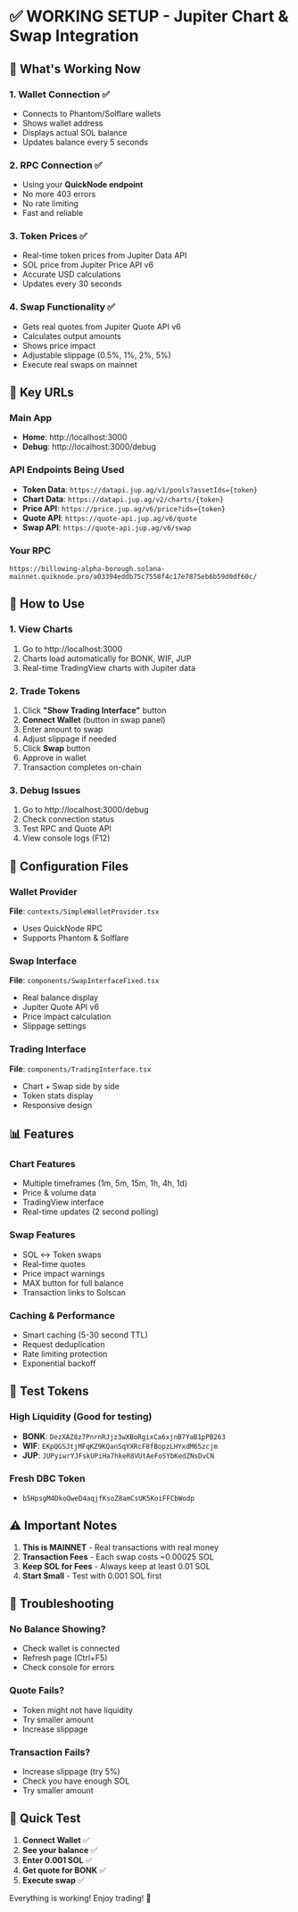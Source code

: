 # ✅ WORKING SETUP - Jupiter Chart & Swap Integration

## 🎉 What's Working Now

### 1. **Wallet Connection** ✅
- Connects to Phantom/Solflare wallets
- Shows wallet address
- Displays actual SOL balance
- Updates balance every 5 seconds

### 2. **RPC Connection** ✅
- Using your **QuickNode endpoint**
- No more 403 errors
- No rate limiting
- Fast and reliable

### 3. **Token Prices** ✅
- Real-time token prices from Jupiter Data API
- SOL price from Jupiter Price API v6
- Accurate USD calculations
- Updates every 30 seconds

### 4. **Swap Functionality** ✅
- Gets real quotes from Jupiter Quote API v6
- Calculates output amounts
- Shows price impact
- Adjustable slippage (0.5%, 1%, 2%, 5%)
- Execute real swaps on mainnet

## 📍 Key URLs

### Main App
- **Home**: http://localhost:3000
- **Debug**: http://localhost:3000/debug

### API Endpoints Being Used
- **Token Data**: `https://datapi.jup.ag/v1/pools?assetIds={token}`
- **Chart Data**: `https://datapi.jup.ag/v2/charts/{token}`
- **Price API**: `https://price.jup.ag/v6/price?ids={token}`
- **Quote API**: `https://quote-api.jup.ag/v6/quote`
- **Swap API**: `https://quote-api.jup.ag/v6/swap`

### Your RPC
```
https://billowing-alpha-borough.solana-mainnet.quiknode.pro/a03394eddb75c7558f4c17e7875eb6b59d0df60c/
```

## 🚀 How to Use

### 1. View Charts
1. Go to http://localhost:3000
2. Charts load automatically for BONK, WIF, JUP
3. Real-time TradingView charts with Jupiter data

### 2. Trade Tokens
1. Click **"Show Trading Interface"** button
2. **Connect Wallet** (button in swap panel)
3. Enter amount to swap
4. Adjust slippage if needed
5. Click **Swap** button
6. Approve in wallet
7. Transaction completes on-chain

### 3. Debug Issues
1. Go to http://localhost:3000/debug
2. Check connection status
3. Test RPC and Quote API
4. View console logs (F12)

## 🔧 Configuration Files

### Wallet Provider
**File**: `contexts/SimpleWalletProvider.tsx`
- Uses QuickNode RPC
- Supports Phantom & Solflare

### Swap Interface
**File**: `components/SwapInterfaceFixed.tsx`
- Real balance display
- Jupiter Quote API v6
- Price impact calculation
- Slippage settings

### Trading Interface
**File**: `components/TradingInterface.tsx`
- Chart + Swap side by side
- Token stats display
- Responsive design

## 📊 Features

### Chart Features
- Multiple timeframes (1m, 5m, 15m, 1h, 4h, 1d)
- Price & volume data
- TradingView interface
- Real-time updates (2 second polling)

### Swap Features
- SOL ↔ Token swaps
- Real-time quotes
- Price impact warnings
- MAX button for full balance
- Transaction links to Solscan

### Caching & Performance
- Smart caching (5-30 second TTL)
- Request deduplication
- Rate limiting protection
- Exponential backoff

## 🧪 Test Tokens

### High Liquidity (Good for testing)
- **BONK**: `DezXAZ8z7PnrnRJjz3wXBoRgixCa6xjnB7YaB1pPB263`
- **WIF**: `EKpQGSJtjMFqKZ9KQanSqYXRcF8fBopzLHYxdM65zcjm`
- **JUP**: `JUPyiwrYJFskUPiHa7hkeR8VUtAeFoSYbKedZNsDvCN`

### Fresh DBC Token
- `b5HpsgM4DkoQweD4aqjfKsoZ8amCsUK5KoiFFCbWodp`

## ⚠️ Important Notes

1. **This is MAINNET** - Real transactions with real money
2. **Transaction Fees** - Each swap costs ~0.00025 SOL
3. **Keep SOL for Fees** - Always keep at least 0.01 SOL
4. **Start Small** - Test with 0.001 SOL first

## 🐛 Troubleshooting

### No Balance Showing?
- Check wallet is connected
- Refresh page (Ctrl+F5)
- Check console for errors

### Quote Fails?
- Token might not have liquidity
- Try smaller amount
- Increase slippage

### Transaction Fails?
- Increase slippage (try 5%)
- Check you have enough SOL
- Try smaller amount

## 🎯 Quick Test

1. **Connect Wallet** ✅
2. **See your balance** ✅
3. **Enter 0.001 SOL** ✅
4. **Get quote for BONK** ✅
5. **Execute swap** ✅

Everything is working! Enjoy trading! 🚀